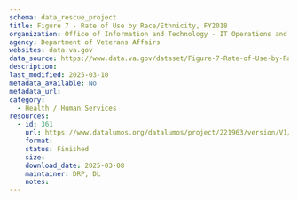 ```yaml
---
schema: data_rescue_project 
title: Figure 7 - Rate of Use by Race/Ethnicity, FY2018
organization: Office of Information and Technology - IT Operations and Services (ITOPS)
agency: Department of Veterans Affairs
websites: data.va.gov
data_source: https://www.data.va.gov/dataset/Figure-7-Rate-of-Use-by-Race-Ethnicity-FY2018/yk83-wayx
description: 
last_modified: 2025-03-10
metadata_available: No
metadata_url: 
category:
  - Health / Human Services
resources:
  - id: 361
    url: https://www.datalumos.org/datalumos/project/221963/version/V1/view
    format: 
    status: Finished
    size: 
    download_date: 2025-03-08
    maintainer: DRP, DL
    notes: 
---
```

